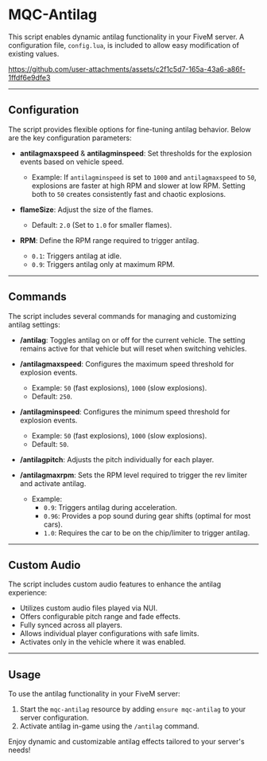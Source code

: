 # MQC-Antilag

This script enables dynamic antilag functionality in your FiveM server. A configuration file, `config.lua`, is included to allow easy modification of existing values.


https://github.com/user-attachments/assets/c2f1c5d7-165a-43a6-a86f-1ffdf6e9dfe3


---

## Configuration

The script provides flexible options for fine-tuning antilag behavior. Below are the key configuration parameters:

- **antilagmaxspeed** & **antilagminspeed**: Set thresholds for the explosion events based on vehicle speed.
  - Example: If `antilagminspeed` is set to `1000` and `antilagmaxspeed` to `50`, explosions are faster at high RPM and slower at low RPM. Setting both to `50` creates consistently fast and chaotic explosions.

- **flameSize**: Adjust the size of the flames.
  - Default: `2.0` (Set to `1.0` for smaller flames).

- **RPM**: Define the RPM range required to trigger antilag.
  - `0.1`: Triggers antilag at idle.
  - `0.9`: Triggers antilag only at maximum RPM.

---

## Commands

The script includes several commands for managing and customizing antilag settings:

- **/antilag**: Toggles antilag on or off for the current vehicle. The setting remains active for that vehicle but will reset when switching vehicles.

- **/antilagmaxspeed**: Configures the maximum speed threshold for explosion events.
  - Example: `50` (fast explosions), `1000` (slow explosions).
  - Default: `250`.

- **/antilagminspeed**: Configures the minimum speed threshold for explosion events.
  - Example: `50` (fast explosions), `1000` (slow explosions).
  - Default: `50`.

- **/antilagpitch**: Adjusts the pitch individually for each player.

- **/antilagmaxrpm**: Sets the RPM level required to trigger the rev limiter and activate antilag.
  - Example:
    - `0.9`: Triggers antilag during acceleration.
    - `0.96`: Provides a pop sound during gear shifts (optimal for most cars).
    - `1.0`: Requires the car to be on the chip/limiter to trigger antilag.

---

## Custom Audio

The script includes custom audio features to enhance the antilag experience:

- Utilizes custom audio files played via NUI.
- Offers configurable pitch range and fade effects.
- Fully synced across all players.
- Allows individual player configurations with safe limits.
- Activates only in the vehicle where it was enabled.

---

## Usage

To use the antilag functionality in your FiveM server:

1. Start the `mqc-antilag` resource by adding `ensure mqc-antilag` to your server configuration.
2. Activate antilag in-game using the `/antilag` command.

Enjoy dynamic and customizable antilag effects tailored to your server's needs!

